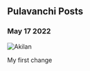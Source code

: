 ## Pulavanchi Posts                                                                                                  


### May 17 2022 

![Akilan](https://upload.wikimedia.org/wikipedia/commons/6/67/Vattakudi_south_lake.jpeg)

My first change

